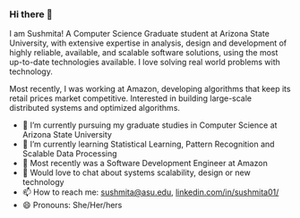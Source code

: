 ### Hi there 👋

I am Sushmita! A Computer Science Graduate student at Arizona State University, with extensive expertise in analysis, design and development of highly reliable, available, and scalable software solutions, using the most up-to-date technologies available. I love solving real world problems with technology.

Most recently, I was working at Amazon, developing algorithms that keep its retail prices market competitive.
Interested in building large-scale distributed systems and optimized algorithms.

- 🔭 I’m currently pursuing my graduate studies in Computer Science at Arizona State University
- 🌱 I’m currently learning Statistical Learning, Pattern Recognition and Scalable Data Processing 
- 💼 Most recently was a Software Development Engineer at Amazon
- 💬 Would love to chat about systems scalability, design or new technology
- 📫 How to reach me: sushmita@asu.edu, [linkedin.com/in/sushmita01/](https://www.linkedin.com/in/sushmita01/)
- 😄 Pronouns: She/Her/hers

